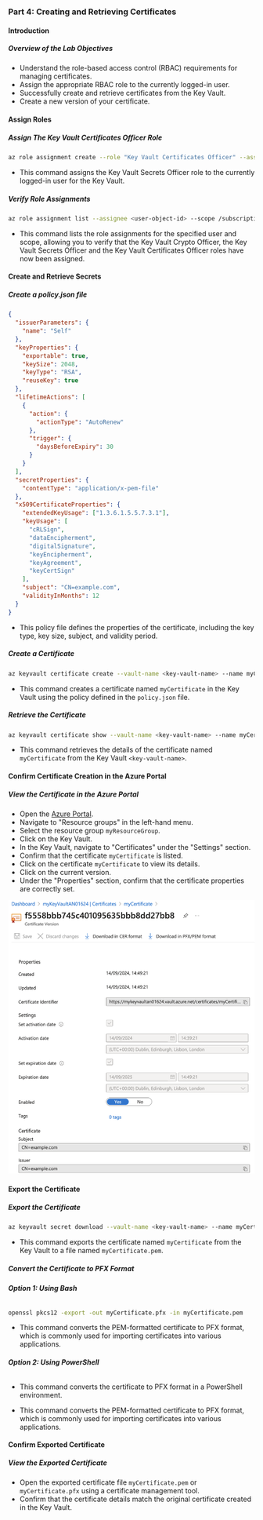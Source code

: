 ### Part 4: Creating and Retrieving Certificates

#### Introduction

##### **Overview of the Lab Objectives**
- Understand the role-based access control (RBAC) requirements for managing certificates.
- Assign the appropriate RBAC role to the currently logged-in user.
- Successfully create and retrieve certificates from the Key Vault.
- Create a new version of your certificate.

#### Assign Roles

##### Assign The Key Vault Certificates Officer Role

```bash
az role assignment create --role "Key Vault Certificates Officer" --assignee <user-object-id> --scope /subscriptions/<subscription-id>/resourceGroups/myResourceGroup/providers/Microsoft.KeyVault/vaults/<key-vault-name>
```

- This command assigns the Key Vault Secrets Officer role to the currently logged-in user for the Key Vault.

##### Verify Role Assignments

```bash
az role assignment list --assignee <user-object-id> --scope /subscriptions/<subscription-id>/resourceGroups/myResourceGroup/providers/Microsoft.KeyVault/vaults/<key-vault-name> --output table
```

- This command lists the role assignments for the specified user and scope, allowing you to verify that the Key Vault Crypto Officer, the Key Vault Secrets Officer and the Key Vault Certificates Officer roles have now been assigned.

#### Create and Retrieve Secrets

##### Create a policy.json file

```json
{
  "issuerParameters": {
    "name": "Self"
  },
  "keyProperties": {
    "exportable": true,
    "keySize": 2048,
    "keyType": "RSA",
    "reuseKey": true
  },
  "lifetimeActions": [
    {
      "action": {
        "actionType": "AutoRenew"
      },
      "trigger": {
        "daysBeforeExpiry": 30
      }
    }
  ],
  "secretProperties": {
    "contentType": "application/x-pem-file"
  },
  "x509CertificateProperties": {
    "extendedKeyUsage": ["1.3.6.1.5.5.7.3.1"],
    "keyUsage": [
      "cRLSign",
      "dataEncipherment",
      "digitalSignature",
      "keyEncipherment",
      "keyAgreement",
      "keyCertSign"
    ],
    "subject": "CN=example.com",
    "validityInMonths": 12
  }
}
```
- This policy file defines the properties of the certificate, including the key type, key size, subject, and validity period.

##### **Create a Certificate**

```bash
az keyvault certificate create --vault-name <key-vault-name> --name myCertificate --policy @policy.json
```

- This command creates a certificate named `myCertificate` in the Key Vault using the policy defined in the `policy.json` file.

##### **Retrieve the Certificate**

```bash
az keyvault certificate show --vault-name <key-vault-name> --name myCertificate
```

- This command retrieves the details of the certificate named `myCertificate` from the Key Vault `<key-vault-name>`.

#### Confirm Certificate Creation in the Azure Portal

##### **View the Certificate in the Azure Portal**
- Open the [Azure Portal](https://portal.azure.com/).
- Navigate to "Resource groups" in the left-hand menu.
- Select the resource group `myResourceGroup`.
- Click on the Key Vault.
- In the Key Vault, navigate to "Certificates" under the "Settings" section.
- Confirm that the certificate `myCertificate` is listed.
- Click on the certificate `myCertificate` to view its details.
- Click on the current version.
- Under the "Properties" section, confirm that the certificate properties are correctly set.

![alt text](images/Part4-a.png)

#### Export the Certificate

##### **Export the Certificate**

```bash
az keyvault secret download --vault-name <key-vault-name> --name myCertificate --file myCertificate.pem
```

- This command exports the certificate named `myCertificate` from the Key Vault to a file named `myCertificate.pem`.

##### **Convert the Certificate to PFX Format**

###### **Option 1: Using Bash**

```bash
openssl pkcs12 -export -out myCertificate.pfx -in myCertificate.pem
```

- This command converts the PEM-formatted certificate to PFX format, which is commonly used for importing certificates into various applications.

###### **Option 2: Using PowerShell**

<!-- ```powershell
$password = ConvertTo-SecureString -String "your_password" -Force -AsPlainText
Export-PfxCertificate -Cert "Cert:\LocalMachine\My\<certificate_thumbprint>" -FilePath "myCertificate.pfx" -Password $password
``` -->

- This command converts the certificate to PFX format in a PowerShell environment.

- This command converts the PEM-formatted certificate to PFX format, which is commonly used for importing certificates into various applications.

#### Confirm Exported Certificate

##### **View the Exported Certificate**
- Open the exported certificate file `myCertificate.pem` or `myCertificate.pfx` using a certificate management tool.
- Confirm that the certificate details match the original certificate created in the Key Vault.